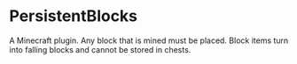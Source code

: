 # PersistentBlocks
A Minecraft plugin.  Any block that is mined must be placed.  Block items turn into falling blocks and cannot be stored in chests.
